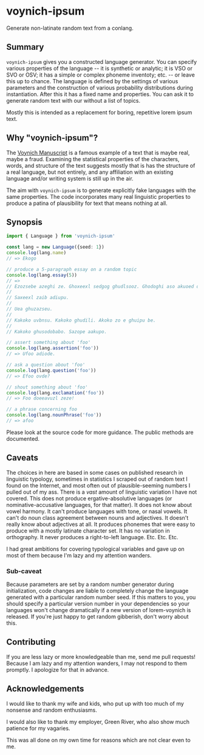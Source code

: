 # voynich-ipsum
Generate non-latinate random text from a conlang.

## Summary

`voynich-ipsum` gives you a constructed language generator. You can specify various properties of the language -- it is synthetic
or analytic; it is VSO or SVO or OSV; it has a simple or complex phoneme inventoty; etc. -- or leave this up to chance. The language
is defined by the settings of various parameters and the construction of various probability distributions during instantiation. After
this it has a fixed name and properties. You can ask it to generate random text with our without a list of topics.

Mostly this is intended as a replacement for boring, repetitive lorem ipsum text.

## Why "voynich-ipsum"?

The [Voynich Manuscript](https://en.wikipedia.org/wiki/Voynich_manuscript) is a famous example of a text that is maybe real, maybe a fraud.
Examining the statistical properties of the characters, words, and structure of the text suggests mostly that is has the structure of a real
language, but not entirely, and any affiliation with an existing language and/or writing system is still up in the air.

The aim with `voynich-ipsum` is to generate explicitly fake languages with the same properties. The code incorporates many real linguistic
properties to produce a patina of plausibility for text that means nothing at all.

## Synopsis

```typescript
import { Language } from 'voynich-ipsum'

const lang = new Language({seed: 1})
console.log(lang.name)
// => Ekogo

// produce a 5-paragraph essay on a random topic
console.log(lang.essay(5))
// => 
// Ezozsebe azeghi ze. Ghoxeexl sedgog ghudlsooz. Ghodoghi aso akuoed do buoghupe.
//
// Saxeexl zaib adiupu.
//
// Uea ghuzazseu.
//
// Kakoko uvbnsu. Kakoko ghudili. Akoko zo e ghuipu be.
//
// Kakoko ghusodobabo. Sazope aakupo.

// assert something about 'foo'
console.log(lang.assertion('foo'))
// => Ufoo adiode.

// ask a question about 'foo'
console.log(lang.question('foo'))
// => Efoo ovde?

// shout something about 'foo'
console.log(lang.exclamation('foo'))
// => Foo doeeavuzl zeze!

// a phrase concerning foo
console.log(lang.nounPhrase('foo'))
// => afoo
```

Please look at the source code for more guidance. The public methods are documented.

## Caveats

The choices in here are based in some cases on published research in linguistic typology, sometimes in statistics I scraped out of
random text I found on the Internet, and most often out of plausible-seeming numbers I pulled out of my ass. There is a *vast* amount
of linguistic variation I have not covered. This does not produce ergative-absolutive languages (or nominative-accusative languages,
for that matter). It does not know about vowel harmony. It can't produce languages with tone, or nasal vowels. It can't do noun class
agreement between nouns and adjectives. It doesn't really know about adjectives at all. It produces phonemes that were easy to produce
with a mostly latinate character set. It has no variation in orthography. It never produces a right-to-left language. Etc. Etc. Etc.

I had great ambitions for covering typological variables and gave up on most of them because I'm lazy and my attention wanders.

### Sub-caveat

Because parameters are set by a random number generator during initialization, code changes are liable to completely change the language
generated with a particular random number seed. If this matters to you, you should specify a particular version number in your
dependencies so your languages won't change dramatically if a new version of lorem-voynich is released. If you're just happy to get
random gibberish, don't worry about this.

## Contributing

If you are less lazy or more knowledgeable than me, send me pull requests! Because I am lazy and my attention wanders, I may not respond to them promptly.
I apologize for that in advance.

## Acknowledgements

I would like to thank my wife and kids, who put up with too much of my nonsense and random enthusiasms.

I would also like to thank my employer, Green River, who also show much patience for my vagaries.

This was all done on my own time for reasons which are not clear even to me.

